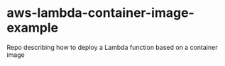 # aws-lambda-container-image-example
Repo describing how to deploy a Lambda function based on a container image

